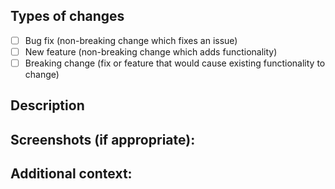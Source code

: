 ## Types of changes

- [ ] Bug fix (non-breaking change which fixes an issue)
- [ ] New feature (non-breaking change which adds functionality)
- [ ] Breaking change (fix or feature that would cause existing functionality to change)

## Description

<!--- Describe your changes in detail -->

## Screenshots (if appropriate):

## Additional context:

<!--- Add any other context about the problem here e.g. related issues, stack traces, etc. -->
